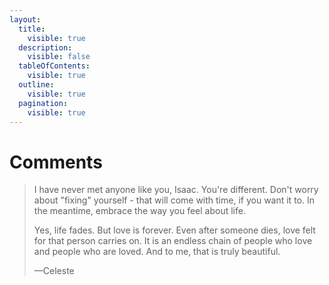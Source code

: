 ```yaml
---
layout:
  title:
    visible: true
  description:
    visible: false
  tableOfContents:
    visible: true
  outline:
    visible: true
  pagination:
    visible: true
---
```


# Comments

> I have never met anyone like you, Isaac.  You're different.  Don't worry about "fixing" yourself - that will come with time, if you want it to.  In the meantime, embrace the way you feel about life.
>
> Yes, life fades.  But love is forever.  Even after someone dies, love felt for that person carries on.  It is an endless chain of people who love and people who are loved.  And to me, that is truly beautiful.
>
> —Celeste
